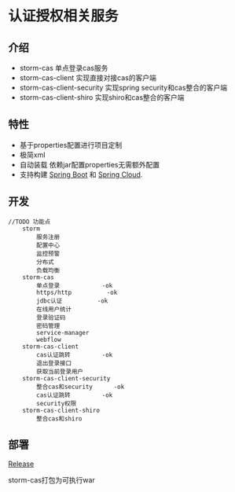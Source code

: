 
# 认证授权相关服务


## 介绍

- storm-cas 单点登录cas服务
- storm-cas-client 实现直接对接cas的客户端
- storm-cas-client-security 实现spring security和cas整合的客户端
- storm-cas-client-shiro 实现shiro和cas整合的客户端

## 特性

* 基于properties配置进行项目定制
* 极简xml
* 自动装载 依赖jar配置properties无需额外配置
* 支持构建 [Spring Boot](https://projects.spring.io/spring-boot) 和 [Spring Cloud](http://projects.spring.io/spring-cloud/).

## 开发
	//TODO 功能点
		storm
			服务注册
			配置中心
			监控预警
			分布式
			负载均衡
		storm-cas
			单点登录    		-ok
			https/http  		-ok
			jdbc认证    		-ok
			在线用户统计
			登录验证码
			密码管理
			service-manager
			webflow
		storm-cas-client
			cas认证跳转 		-ok
			退出登录接口
			获取当前登录用户
		storm-cas-client-security
			整合cas和security  	-ok
			cas认证跳转 		-ok
			security权限
		storm-cas-client-shiro
			整合cas和shiro

## 部署
[Release](https://gitee.com/justlive1/earth/releases)

storm-cas打包为可执行war
